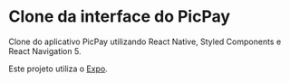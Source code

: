 # Clone da interface do PicPay

Clone do aplicativo PicPay utilizando React Native, Styled Components e React Navigation 5.

Este projeto utiliza o [Expo](https://expo.io/).

